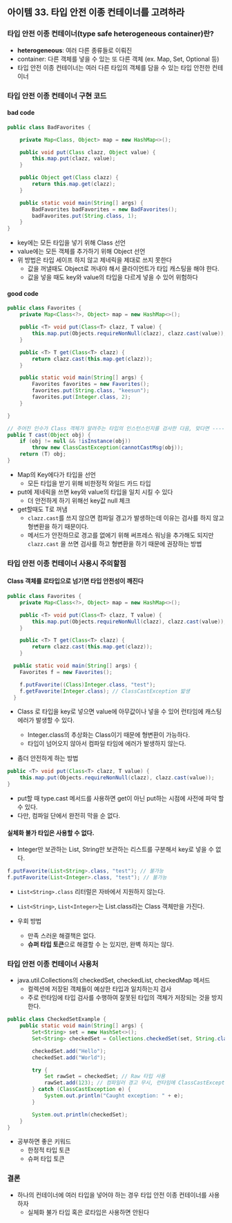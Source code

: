 ## 아이템 33. 타입 안전 이종 컨테이너를 고려하라

### 타입 안전 이종 컨테이너(type safe heterogeneous container)란?

- **heterogeneous**: 여러 다른 종류들로 이뤄진
- container: 다른 객체를 넣을 수 있는 또 다른 객체 (ex. Map, Set, Optional 등)
- 타입 안전 이종 컨테이너는 여러 다른 타입의 객체를 담을 수 있는 타입 안전한 컨테이너

### 타입 안전 이종 컨테이너 구현 코드

#### bad code

```java
public class BadFavorites {

    private Map<Class, Object> map = new HashMap<>();

    public void put(Class clazz, Object value) {
        this.map.put(clazz, value);
    }

    public Object get(Class clazz) {
        return this.map.get(clazz);
    }

    public static void main(String[] args) {
        BadFavorites badFavorites = new BadFavorites();
        badFavorites.put(String.class, 1);
    }
}
```
- key에는 모든 타입을 넣기 위해 Class 선언
- value에는 모든 객체를 추가하기 위해 Object 선언
- 위 방법은 타입 세이프 하지 않고 제네릭을 제대로 쓰지 못한다
    - 값을 꺼낼때도 Object로 꺼내야 해서 클라이언트가 타입 캐스팅을 해야 한다.
    - 값을 넣을 때도 key와 value의 타입을 다르게 넣을 수 있어 위험하다

#### good code

```java
public class Favorites {
    private Map<Class<?>, Object> map = new HashMap<>();

    public <T> void put(Class<T> clazz, T value) {
        this.map.put(Objects.requireNonNull(clazz), clazz.cast(value));
    }

    public <T> T get(Class<T> clazz) {
        return clazz.cast(this.map.get(clazz));
    }

    public static void main(String[] args) {
        Favorites favorites = new Favorites();
        favorites.put(String.class, "keesun");
        favorites.put(Integer.class, 2);
    }

}

// 주어진 인수가 Class 객체가 알려주는 타입의 인스턴스인지를 검사한 다음, 맞다면 ----그 인수를 그대로 반환하고, 아니면 ClassCastException을 던짐
public T cast(Object obj) {
    if (obj != null && !isInstance(obj))
        throw new ClassCastException(cannotCastMsg(obj));
    return (T) obj;
}
```
- Map의 Key에다가 타입을 선언
    - 모든 타입을 받기 위해 비한정적 와일드 카드 타입
- put에 제네릭을 쓰면 key와 value의 타입을 일치 시킬 수 있다
    - 더 안전하게 하기 위해선 key값 null 체크
- get할때도 T로 꺼냄
    - `clazz.cast`를 쓰지 않으면 컴파일 경고가 발생하는데 이유는 검사를 하지 않고 형변환을 하기 때문이다.
    - 메서드가 안전하므로 경고를 없에기 위해 써프레스 워닝을 추가해도 되지만 `clazz.cast` 을 쓰면 검사를 하고 형변환을 하기 때문에 권장하는 방법

### 타입 안전 이종 컨테이너 사용시 주의할점

#### **Class 객체를 로타입**으로 넘기면 타입 안전성이 깨진다

```java
public class Favorites {
    private Map<Class<?>, Object> map = new HashMap<>();

    public <T> void put(Class<T> clazz, T value) {
        this.map.put(Objects.requireNonNull(clazz), clazz.cast(value));
    }

    public <T> T get(Class<T> clazz) {
        return clazz.cast(this.map.get(clazz));
    }

  public static void main(String[] args) {
    Favorites f = new Favorites();

    f.putFavorite((Class)Integer.class, "test");
    f.getFavorite(Integer.class); // ClassCastException 밟생
  }
```
- Class 로 타입을 key로 넣으면 value에 아무값이나 넣을 수 있어 런타임에 캐스팅 에러가 발생할 수 있다.
    - Integer.class의 추상화는 Class이기 때문에 형변환이 가능하다.
    - 타입이 넘어오지 않아서 컴파일 타임에 에러가 발생하지 않는다.

- 좀더 안전하게 하는 방법
```java
public <T> void put(Class<T> clazz, T value) {
    this.map.put(Objects.requireNonNull(clazz), clazz.cast(value));
}
```
- put할 때 type.cast 메서드를 사용하면 get이 아닌 put하는 시점에 사전에 파악 할 수 있다.
- 다만, 컴파일 단에서 완전히 막을 순 없다.

#### 실체화 불가 타입은 사용할 수 없다.

- Integer만 보관하는 List, String만 보관하는 리스트를 구분해서 key로 넣을 수 없다. 

```java
f.putFavorite(List<String>.class, "test"); // 불가능
f.putFavorite(List<Integer>.class, "test"); // 불가능
```
- `List<String>.class` 리터럴은 자바에서 지원하지 않는다.
- `List<String>`, `List<Integer>`는 List.class라는 Class 객체만을 가진다.

- 우회 방법
  - 만족 스러운 해결책은 없다.
  - **슈퍼 타입 토큰**으로 해결할 수 는 있지만, 완벽 하지는 않다.

### 타입 안전 이종 컨테이너 사용처

- java.util.Collections의 checkedSet, checkedList, checkedMap 메서드
  - 컬렉션에 저장된 객체들이 예상한 타입과 일치하는지 검사
  - 주로 런타임에 타입 검사를 수행하여 잘못된 타입의 객체가 저장되는 것을 방지한다.

```java
public class CheckedSetExample {
    public static void main(String[] args) {
        Set<String> set = new HashSet<>();
        Set<String> checkedSet = Collections.checkedSet(set, String.class);

        checkedSet.add("Hello");
        checkedSet.add("World");

        try {
            Set rawSet = checkedSet; // Raw 타입 사용
            rawSet.add(123); // 컴파일러 경고 무시, 런타임에 ClassCastException 발생
        } catch (ClassCastException e) {
            System.out.println("Caught exception: " + e);
        }

        System.out.println(checkedSet);
    }
}
```
- 공부하면 좋은 키워드
  - 한정적 타입 토큰
  - 슈퍼 타입 토큰

### 결론
- 하나의 컨테이너에 여러 타입을 넣어야 하는 경우 타입 안전 이종 컨테이너를 사용하자
  - 실체화 불가 타입 혹은 로타입은 사용하면 안된다 



